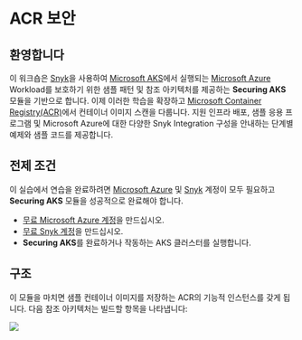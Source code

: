 # ACR 보안

## 환영합니다

이 워크숍은 [Snyk](https://snyk.io/)을 사용하여 [Microsoft AKS](https://azure.microsoft.com/en-us/services/kubernetes-service/)에서 실행되는 [Microsoft Azure](https://azure.microsoft.com/en-us/) Workload를 보호하기 위한 샘플 패턴 및 참조 아키텍처를 제공하는 **Securing AKS** 모듈을 기반으로 합니다. 이제 이러한 학습을 확장하고 [Microsoft Container Registry(ACR)](https://azure.microsoft.com/en-us/services/container-registry/)에서 컨테이너 이미지 스캔을 다룹니다. 지원 인프라 배포, 샘플 응용 프로그램 및 Microsoft Azure에 대한 다양한 Snyk Integration 구성을 안내하는 단계별 예제와 샘플 코드를 제공합니다.

## 전제 조건

이 실습에서 연습을 완료하려면 [Microsoft Azure](https://azure.microsoft.com/) 및 [Snyk](https://snyk.io/) 계정이 모두 필요하고 **Securing AKS** 모듈을 성공적으로 완료해야 합니다.

* [무료 Microsoft Azure 계정](https://azure.microsoft.com/en-us/free)을 만드십시오.
* [무료 Snyk 계정](https://snyk.io/login)을 만드십시오.
* **Securing AKS**를 완료하거나 작동하는 AKS 클러스터를 실행합니다.

## 구조

이 모듈을 마치면 샘플 컨테이너 이미지를 저장하는 ACR의 기능적 인스턴스를 갖게 됩니다. 다음 참조 아키텍처는 빌드할 항목을 나타냅니다:

![](https://partner-workshop-assets.s3.us-east-2.amazonaws.com/snyk-acr.jpg)
